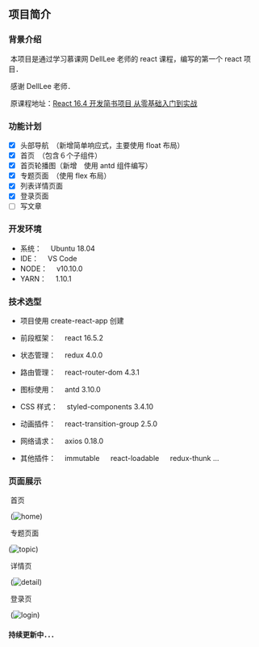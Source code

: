 ## 项目简介

### 背景介绍

​ 本项目是通过学习慕课网 DellLee 老师的 react 课程，编写的第一个 react 项目．

​ 感谢 DellLee 老师．

​ 原课程地址：[React 16.4 开发简书项目 从零基础入门到实战](https://coding.imooc.com/class/229.html)

### 功能计划

- [x] 头部导航　（新增简单响应式，主要使用 float 布局）
- [x] 首页　（包含６个子组件）
- [x] 首页轮播图（新增　使用 antd 组件编写）
- [x] 专题页面　（使用 flex 布局）
- [x] 列表详情页面
- [x] 登录页面
- [ ] 写文章

### 开发环境

- 系统：　 Ubuntu 18.04
- IDE：　 VS Code
- NODE：　 v10.10.0
- YARN：　 1.10.1

### 技术选型

- 项目使用 create-react-app 创建

- 前段框架：　 react 16.5.2
- 状态管理：　 redux 4.0.0
- 路由管理：　 react-router-dom 4.3.1
- 图标使用：　 antd 3.10.0
- CSS 样式：　 styled-components 3.4.10
- 动画插件：　 react-transition-group 2.5.0
- 网络请求：　 axios 0.18.0
- 其他插件：　 immutable 　 react-loadable 　 redux-thunk ...

### 页面展示

​ 首页

​ (![home](http://phcdc0ikx.bkt.clouddn.com/18-10-29/41237576.jpg))

​ 专题页面

(![topic](http://phcdc0ikx.bkt.clouddn.com/18-10-29/82884766.jpg))

​ 详情页

​ (![detail](http://phcdc0ikx.bkt.clouddn.com/18-10-29/59399181.jpg))

​ 登录页

​ (![login](http://phcdc0ikx.bkt.clouddn.com/18-10-29/11433767.jpg))

#### 持续更新中．．．
